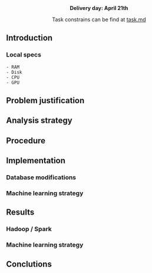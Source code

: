 <div align="center">
  <b>Delivery day: April 21th</b>

  Task constrains can be find at <a href="./task.md">task.md</a>
</div>

## Introduction

### Local specs

    - RAM
    - Disk
    - CPU
    - GPU

## Problem justification

## Analysis strategy

## Procedure

## Implementation

### Database modifications

### Machine learning strategy

## Results

### Hadoop / Spark

### Machine learning strategy

## Conclutions
